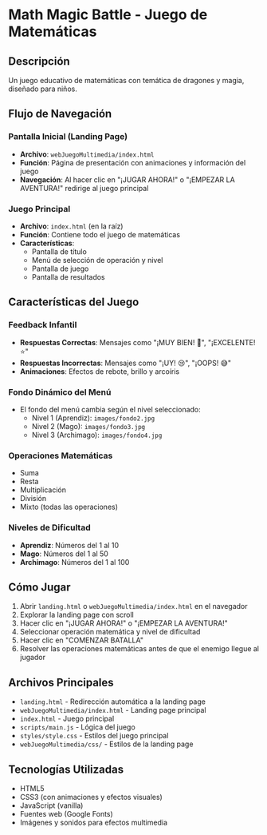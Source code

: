 # Math Magic Battle - Juego de Matemáticas

## Descripción
Un juego educativo de matemáticas con temática de dragones y magia, diseñado para niños.

## Flujo de Navegación

### Pantalla Inicial (Landing Page)
- **Archivo**: `webJuegoMultimedia/index.html`
- **Función**: Página de presentación con animaciones y información del juego
- **Navegación**: Al hacer clic en "¡JUGAR AHORA!" o "¡EMPEZAR LA AVENTURA!" redirige al juego principal

### Juego Principal
- **Archivo**: `index.html` (en la raíz)
- **Función**: Contiene todo el juego de matemáticas
- **Características**:
  - Pantalla de título
  - Menú de selección de operación y nivel
  - Pantalla de juego
  - Pantalla de resultados

## Características del Juego

### Feedback Infantil
- **Respuestas Correctas**: Mensajes como "¡MUY BIEN! 🌟", "¡EXCELENTE! ⭐"
- **Respuestas Incorrectas**: Mensajes como "¡UY! 😢", "¡OOPS! 😅"
- **Animaciones**: Efectos de rebote, brillo y arcoíris

### Fondo Dinámico del Menú
- El fondo del menú cambia según el nivel seleccionado:
  - Nivel 1 (Aprendiz): `images/fondo2.jpg`
  - Nivel 2 (Mago): `images/fondo3.jpg`
  - Nivel 3 (Archimago): `images/fondo4.jpg`

### Operaciones Matemáticas
- Suma
- Resta
- Multiplicación
- División
- Mixto (todas las operaciones)

### Niveles de Dificultad
- **Aprendiz**: Números del 1 al 10
- **Mago**: Números del 1 al 50
- **Archimago**: Números del 1 al 100

## Cómo Jugar

1. Abrir `landing.html` o `webJuegoMultimedia/index.html` en el navegador
2. Explorar la landing page con scroll
3. Hacer clic en "¡JUGAR AHORA!" o "¡EMPEZAR LA AVENTURA!"
4. Seleccionar operación matemática y nivel de dificultad
5. Hacer clic en "COMENZAR BATALLA"
6. Resolver las operaciones matemáticas antes de que el enemigo llegue al jugador

## Archivos Principales

- `landing.html` - Redirección automática a la landing page
- `webJuegoMultimedia/index.html` - Landing page principal
- `index.html` - Juego principal
- `scripts/main.js` - Lógica del juego
- `styles/style.css` - Estilos del juego principal
- `webJuegoMultimedia/css/` - Estilos de la landing page

## Tecnologías Utilizadas

- HTML5
- CSS3 (con animaciones y efectos visuales)
- JavaScript (vanilla)
- Fuentes web (Google Fonts)
- Imágenes y sonidos para efectos multimedia 